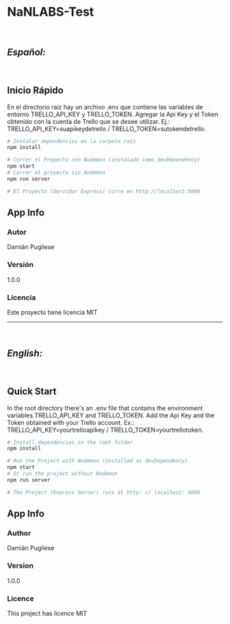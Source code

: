 # NaNLABS-Test

&nbsp;  

## ***Español:***
&nbsp;
## Inicio Rápido  

En el directorio raíz hay un archivo .env que contiene las variables de entorno TRELLO_API_KEY y TRELLO_TOKEN. Agregar la Api Key y el Token obtenido con la cuenta de Trello que se desee utilizar. Ej.: TRELLO_API_KEY=suapikeydetrello / TRELLO_TOKEN=sutokendetrello.

``` bash
# Instalar dependencias en la carpeta raíz
npm install

# Correr el Proyecto con Nodemon (instalado como devDependency)
npm start
# Correr el proyecto sin Nodemon 
npm run server

# El Proyecto (Servidor Express) corre en http://localhost:5000
```

## App Info

### Autor

Damián Pugliese

### Versión

1.0.0

### Licencia

Este proyecto tiene licencia MIT

---
&nbsp;

## ***English:***
&nbsp;
## Quick Start

In the root directory there's an .env file that contains the environment variables TRELLO_API_KEY and TRELLO_TOKEN. Add the Api Key and the Token obtained with your Trello account. Ex.: TRELLO_API_KEY=yourtrelloapikey / TRELLO_TOKEN=yourtrellotoken.

``` bash
# Install dependencies in the root folder
npm install

# Run the Project with Nodemon (installed as devDependency) 
npm start
# Or run the project without Nodemon
npm run server

# The Project (Express Server) runs at http: // localhost: 5000
```

## App Info

### Author

Damián Pugliese

### Version

1.0.0

### Licence

This project has licence MIT
